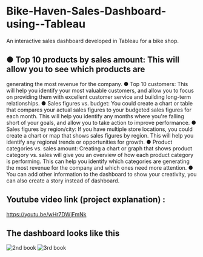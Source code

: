 # Bike-Haven-Sales-Dashboard-using--Tableau
 An interactive sales dashboard developed in Tableau for a bike shop.

## ● Top 10 products by sales amount: This will allow you to see which products are
generating the most revenue for the company.
● Top 10 customers: This will help you identify your most valuable customers, and allow
you to focus on providing them with excellent customer service and building long-term
relationships.
● Sales figures vs. budget: You could create a chart or table that compares your actual
sales figures to your budgeted sales figures for each month. This will help you identify
any months where you're falling short of your goals, and allow you to take action to
improve performance.
● Sales figures by region/city: If you have multiple store locations, you could create a
chart or map that shows sales figures by region. This will help you identify any regional
trends or opportunities for growth.
● Product categories vs. sales amount: Creating a chart or graph that shows product
category vs. sales will give you an overview of how each product category is performing.
This can help you identify which categories are generating the most revenue for the
company and which ones need more attention.
● You can add other information to the dashboard to show your creativity, you can also
create a story instead of dashboard.

 
## Youtube video link (project explanation) :
https://youtu.be/wHr7DWjFmNk

## The dashboard looks like this
![2nd book](https://github.com/user-attachments/assets/d7380a5c-f960-47fb-93ed-131031101877)
![3rd book](https://github.com/user-attachments/assets/627a2865-3a27-47d7-a8ba-7fe765b868d6)

